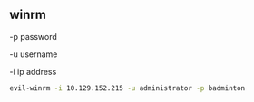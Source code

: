 ## winrm

-p password

-u username 

-i ip address

```bash
evil-winrm -i 10.129.152.215 -u administrator -p badminton
```